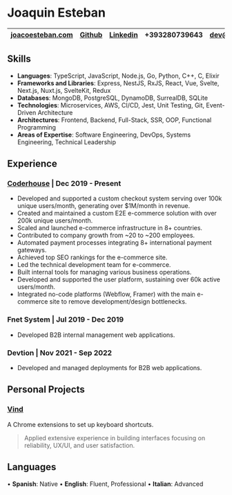 # Joaquin Esteban

| [joacoesteban.com](https://joacoesteban.com) | [Github](https://github.com/joacoesteban) | [Linkedin](https://www.linkedin.com/in/joaquin-esteban/) | +393280739643 | [dev@joacoesteban.com](mailto:dev@joacoesteban.com) |
| -------------------------------------------- | ----------------------------------------- | -------------------------------------------------------- | ------------- | --------------------------------------------------- |

## Skills

- **Languages**: TypeScript, JavaScript, Node.js, Go, Python, C++, C, Elixir
- **Frameworks and Libraries**: Express, NestJS, RxJS, React, Vue, Svelte, Next.js, Nuxt.js, SvelteKit, Redux
- **Databases**: MongoDB, PostgreSQL, DynamoDB, SurrealDB, SQLite
- **Technologies**: Microservices, AWS, CI/CD, Jest, Unit Testing, Git, Event-Driven Architecture
- **Architectures**: Frontend, Backend, Full-Stack, SSR, OOP, Functional Programming
- **Areas of Expertise**: Software Engineering, DevOps, Systems Engineering, Technical Leadership

## Experience

### [Coderhouse](https://coderhouse.com) | Dec 2019 - Present

- Developed and supported a custom checkout system serving over 100k unique users/month, generating over $1M/month in revenue.
- Created and maintained a custom E2E e-commerce solution with over 200k unique users/month.
- Scaled and launched e-commerce infrastructure in 8+ countries.
- Contributed to company growth from ~20 to ~200 employees.
- Automated payment processes integrating 8+ international payment gateways.
- Achieved top SEO rankings for the e-commerce site.
- Led the technical development team for e-commerce.
- Built internal tools for managing various business operations.
- Developed and supported the user platform, sustaining over 60k active users/month.
- Integrated no-code platforms (Webflow, Framer) with the main e-commerce site to remove development/design bottlenecks.

### Fnet System | Jul 2019 - Dec 2019

- Developed B2B internal management web applications.

### Devtion | Nov 2021 - Sep 2022

- Developed and managed deployments for B2B web applications.

## Personal Projects

### [Vind](https://vind-works.io)

A Chrome extensions to set up keyboard shortcuts.

> Applied extensive experience in building interfaces focusing on reliability, UX/UI, and user satisfaction.

## Languages

• **Spanish**: Native
• **English**: Fluent, Professional
• **Italian**: Advanced
